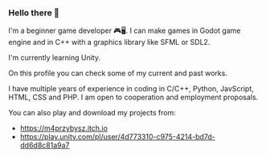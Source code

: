 ### Hello there 👋
I'm a beginner game developer 🎮🖥. I can make games in Godot game engine and in C++ with a graphics library like SFML or SDL2. 

I'm currently learning Unity.

On this profile you can check some of my current and past works.

I have multiple years of experience in coding in C/C++, Python, JavScript, HTML, CSS and PHP.
I am open to cooperation and employment proposals.

You can also play and download my projects from: 
- https://m4przybysz.itch.io
- https://play.unity.com/pl/user/4d773310-c975-4214-bd7d-dd6d8c81a9a7


<!--
**M4przybysz/M4przybysz** is a ✨ _special_ ✨ repository because its `README.md` (this file) appears on your GitHub profile.

Here are some ideas to get you started:

- 🔭 I’m currently working on ...
- 🌱 I’m currently learning ...
- 👯 I’m looking to collaborate on ...
- 🤔 I’m looking for help with ...
- 💬 Ask me about ...
- 📫 How to reach me: ...
- 😄 Pronouns: ...
- ⚡ Fun fact: ...
-->
